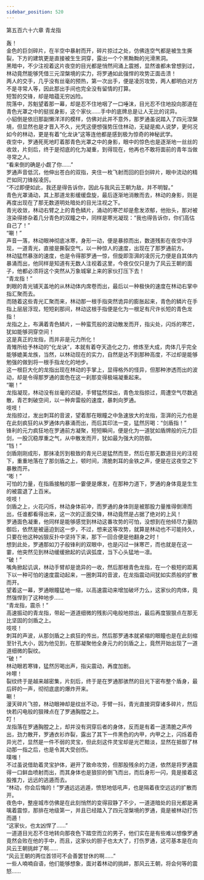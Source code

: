 ```yaml
---
sidebar_position: 520
---
```

 第五百六十六章 青龙指


轰！  
金色的巨剑碎片，在半空中暴射而开，碎片掠过之处，仿佛连空气都是被生生撕裂，下方的建筑更是直接被生生洞穿，露出一个个黑黝黝的光滑黑洞。  
黑暗中，不少注视着这片夜空的目光都是悄然间涌上震撼，显然谁都未曾想到过，林动竟然能够凭借三元涅槃境的实力，将罗通如此强悍的攻势正面击溃！  
两人的交手，几乎没有丝毫的预热，第一次出手，便是凌厉攻势，两人都明白对方不是寻常人等，因此那出手间也完全没有留情的打算。  
短暂的交锋，却是暗蕴无穷凶险。  
院落中，苏魁望着那一幕，却是忍不住地咽了一口唾沫，目光忍不住地投向那道在青色光罩之中的挺拔身影，这个家伙……手中的底牌总是让人无比的诧异。  
小貂倒是依旧那副懒洋洋的模样，仿佛对此并不意外，那罗通虽说踏入了四元涅槃境，但显然也是才晋入不久，光凭这便想强势压住林动，无疑是痴人说梦，更何况如今的林动，更是有着“化龙诀”这等连他都是感到极为惊奇的神秘武学。  
夜空中，罗通死死地盯着那青色光罩之中的身影，眼中的惊色也是逐渐地一丝丝的收敛，片刻后，终于是彻底的化为凝重，到得现在，他再也不敢将面前的青年当做寻常之人。  
“看来倒的确是小觑了你……”  
罗通声音低沉，他伸出苍白的双指，夹住一枚飞射而回的巨剑碎片，眼中流动的精芒如同刀锋般凌厉。  
“不过即便如此，我还是得告诉你，因此与我风云王朝为敌，并不明智。”  
青色光罩涌动，其上那道龙影缓缓盘旋，最后逐渐地消散而去，林动的身影，则是再度出现在了那无数道明处暗处的目光注视之下。  
青光收敛，林动右臂之上的青色鳞片，涌动的寒芒却是愈发浓郁，他抬头，那对被渲染得掺杂着几分青色的双瞳之中，同样是寒光凝现：“我也得告诉你，你们高估自己了！”  
“唰！”  
声音一落，林动眼神彻底冰寒，身形一动，便是暴掠而出，数道残影在夜空中浮现，一道青光，直接是撕裂空气，以一种惊人的速度，出现在了那罗通前方。  
林动猛然暴涨的速度，也是令得那罗通一惊，但旋即澎湃的凌厉元力便是自其体内暴涌而出，他同样是知道有无数人注视着这里，今夜仅仅只是为了风云王朝的面子，他都必须将这个突然从万象城窜上来的家伙打压下去！  
“青龙指！”  
刺眼的青光铺天盖地的从林动体内席卷而出，最后以一种极快的速度在林动右掌中指汇聚而去。  
而随着这些青光汇聚而来，林动那一根手指突然诡异的膨胀起来，青色的鳞片在手指上层层浮现，短短刹那间，林动这根手指便是化为一根足有尺许长短的青色龙指！  
龙指之上，布满着青色鳞片，一种蛮荒般的波动散发而开，指尖处，闪烁的寒芒，犹如能够洞穿空间！  
这是真正的龙指，而并非是元力所化！  
青雉所给予林动的“化龙诀”，本就有着夺天造化之力，修炼至大成，肉体几乎完全能够媲美龙族，当然，以林动现在的实力，自然是达不到那种高度，不过却是能够勉强的做到将一根手指龙化的地步。  
这一根巨大化的龙指出现在林动的手掌上，显得格外的怪异，但那种渗透而出的波动，却是令得那罗通的面色在这一刹那变得极端凝重起来。  
“唰！”  
龙指凝现，林动没有丝毫的迟疑，手臂猛然探出，青色龙指掠过，周遭空气尽数逃散，青芒刺破空间，以一种奔雷般的速度，暴刺向罗通。  
吱吱！  
龙指掠过，发出刺耳的音波，望着那在眼瞳之中急速放大的龙指，澎湃的元力也是在此刻疯狂的从罗通体内暴涌而出，而后其印法一变，猛然厉喝：“剑盾指！”  
锋利的元力疯狂地在罗通前方凝聚，短短瞬间，便是化为一道犹如盾牌般的元力巨剑，一股沉稳厚重之气，从中散发而开，犹如最为强大的防御。  
“铛！”  
剑盾刚刚成形，那抹凌厉到极致的青光已是猛然而至，然后在那无数道目光的注视下，重重地落在了那剑盾之上，顿时间，清脆刺耳的金铁之声，便是在这夜空之下暴散而开。  
“嘭！”  
可怕的力量，在指盾接触的那一霎便是爆发，在那种力道下，罗通的身体竟是生生的被震退了上百米。  
吱吱！  
剑盾之上，火花闪烁，林动身体前冲，而罗通的身体则是被那股力量推得倒滑而出，任谁都看得出来，这一次的正面交锋，林动竟然是占据了绝对的上风！  
罗通面色凝重，他同样是能够感觉到林动这番攻势的可怕，没想到在他倾尽力量防御后，依然是被逼迫到这一步，不过，想来这等攻势，就算是林动也不可能持久，只要在他这种凶狠反扑中坚持下来，那下一回合便是他翻身之时！  
想到此处，罗通那如刀子般锋利的双眼中，也是闪过一抹寒芒，而也就是在这一霎，他突然见到林动缓缓掀起的讥讽弧度，当下心头猛地一凛。  
“破！”  
嘴角掀起讥讽，林动手臂却是诡异的一收，然后那根青色龙指，在一个极短的距离下以一种可怕的速度震动起来，一圈刺耳的音波，在龙指震动间犹如实质般的扩散而开。  
望着这一幕，罗通眼瞳猛地一缩，以高速震动来增加破坏力么，这家伙的肉体，竟然强悍到了这种地步……  
“青龙指，震杀！”  
高速振动的青龙指，带起一道道细微的残影闪电般地掠出，最后再度狠狠点在那无比坚固的剑盾之上。  
吱吱！  
刺耳的声波，从那剑盾之上疯狂的传出，然后那罗通本就紧缩的眼瞳也是在此刻缩至针孔大小，因为他见到，在那凝聚他全身元力的剑盾之上，竟然开始出现了一道道细微的裂纹。  
“破！”  
林动眼若寒锋，猛然厉喝出声，指尖震动，再度加剧。  
咔嚓！  
裂纹终于是越来越密集，片刻后，终于是在罗通那骇然的目光下密布整个盾身，最后砰的一声，彻彻底底的爆炸开来。  
唰！  
漫天碎片飞掠，林动眼神却是纹丝不动，手臂一抖，青光直接洞穿诸多碎片，然后快若闪电般的狠辣点在了罗通胸膛之上。  
叮！  
龙指落在罗通胸膛之上，却并没有洞穿后者的身体，反而是有着一道清脆之声传出，劲力散开，罗通衣衫炸裂，露出了其下一件黑色的内甲，内甲之上，闪烁着奇异光芒，显然是一件不弱的灵宝，但此刻这件灵宝却是光芒黯淡，显然在抵御了林动那一指之后，也是令其大受创伤。  
噗嗤！  
不过虽说借助着灵宝护体，避开了致命攻势，但那股残余的力道，依然是将罗通震得一口鲜血喷射而出，而其身体也是狼狈的倒飞而出，而后身形一闪，竟是接着这股推力，远远的逃遁而去。  
“林动，你会后悔的！”罗通远远逃遁，愤怒地低吼声，也是隔着夜空远远的扩散而开。  
夜色中，整座城市仿佛是在此刻悄然的变得寂静了不少，一道道暗处的目光都是满噙着震惊，那排在地级第一，并且已经踏入了四元涅槃境的罗通，竟是被林动打伤而遁！  
“这家伙，也太凶悍了……”  
一道道目光忍不住地转向那夜色下踏空而立的男子，他们实在是有些难以想像罗通竟然会败在他的手中，而且，这家伙的胆子也太大了，打伤罗通，这可基本是在向风云王朝挑衅了啊……  
“风云王朝的两位首领可不会善罢甘休的啊……”  
一些人喃喃自语，他们能够想象，面对着林动的挑衅，那风云王朝，将会何等的震怒……  
  
  
